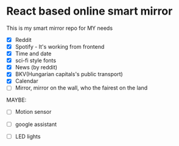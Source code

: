 # React based online smart mirror

This is my smart mirror repo for MY needs

- [x] Reddit
- [x] Spotify - It's working from frontend
- [x] Time and date
- [x] sci-fi style fonts
- [x] News (by reddit)
- [x] BKV(Hungarian capitals's public transport)
- [x] Calendar
- [ ] Mirror, mirror on the wall, who the fairest on the land

MAYBE:
- [ ] Motion sensor
- [ ] google assistant
- [ ] LED lights

